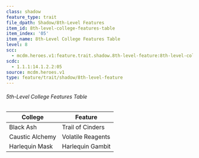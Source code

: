 ```yaml
---
class: shadow
feature_type: trait
file_dpath: Shadow/8th-Level Features
item_id: 8th-level-college-features-table
item_index: '05'
item_name: 8th-Level College Features Table
level: 8
scc:
  - mcdm.heroes.v1:feature.trait.shadow.8th-level-feature:8th-level-college-features-table
scdc:
  - 1.1.1:14.1.2.2:05
source: mcdm.heroes.v1
type: feature/trait/shadow/8th-level-feature
---
```


###### 5th-Level College Features Table

| College         | Feature           |
| --------------- | ----------------- |
| Black Ash       | Trail of Cinders  |
| Caustic Alchemy | Volatile Reagents |
| Harlequin Mask  | Harlequin Gambit  |
